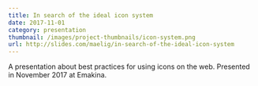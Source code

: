 ```yaml
---
title: In search of the ideal icon system
date: 2017-11-01
category: presentation
thumbnail: /images/project-thumbnails/icon-system.png
url: http://slides.com/maelig/in-search-of-the-ideal-icon-system
---
```


A presentation about best practices for using icons on the web. Presented in November 2017 at Emakina.